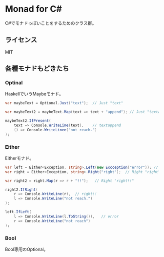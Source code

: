Monad for C#
==

C#でモナドっぽいことをするためのクラス群。

## ライセンス
MIT

## 各種モナドもどきたち

### Optinal
HaskellでいうMaybeモナド。

```cs
var maybeText = Optional.Just("text");  // Just "text"

var maybeText2 = maybeText.Map(text => text + "append"); // Just "textappend"

maybeText2.IfPresent(
    text => Console.WriteLine(text),    // textappend
    () => Console.WriteLinee("not reach.")
);
```

### Either
Eitherモナド。

```cs
var left = Either<Exception, string>.Left(new Excception("error")); // Left Exception "error"
var right = Either<Exception, string>.Right("right");  // Right "right"

var right2 = right.Map(r => r + "!!");   // Right "right!!"

right2.IfRight(
    r => Console.WriteLine(r),  // right!!
    l => Console.WriteLine("not reach.")
);

left.IfLeft(
    l => Console.WriteLine(l.ToString()),   // error
    r => Console.WriteLine("not reach")
);
```

### Bool
Bool専用のOptional。


